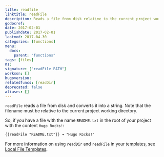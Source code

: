 ```yaml
---
title: readfile
linktitle: readFile
description: Reads a file from disk relative to the current project working directory and converts it into a string.
godocref:
date: 2017-02-01
publishdate: 2017-02-01
lastmod: 2017-04-30
categories: [functions]
menu:
  docs:
    parent: "functions"
tags: [files]
ns:
signature: ["readFile PATH"]
workson: []
hugoversion:
relatedfuncs: [readDir]
deprecated: false
aliases: []
---
```


`readFile` reads a file from disk and converts it into a string. Note that the filename must be relative to the current project working directory.

So, if you have a file with the name `README.txt` in the root of your project with the content `Hugo Rocks!`:

```html
{{readFile "README.txt"}} → "Hugo Rocks!"
```

For more information on using `readDir` and `readFile` in your templates, see [Local File Templates][local].

[local]: /templates/files/
